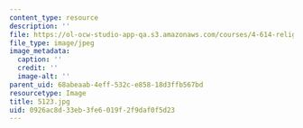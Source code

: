 ```yaml
---
content_type: resource
description: ''
file: https://ol-ocw-studio-app-qa.s3.amazonaws.com/courses/4-614-religious-architecture-and-islamic-cultures-fall-2002/0926ac8d33eb3fe6019f2f9daf0f5d23_5123.jpg
file_type: image/jpeg
image_metadata:
  caption: ''
  credit: ''
  image-alt: ''
parent_uid: 68abeaab-4eff-532c-e858-18d3ffb567bd
resourcetype: Image
title: 5123.jpg
uid: 0926ac8d-33eb-3fe6-019f-2f9daf0f5d23
---
```


